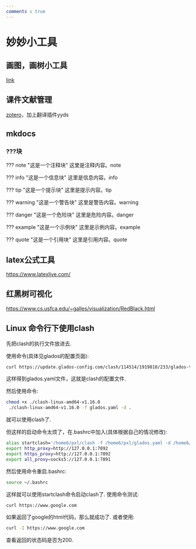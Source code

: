 ```yaml
---
comments : true
---
```


<script defer src="https://vercount.one/js"></script>

# 妙妙小工具

## 画图，画树小工具

[link](https://csacademy.com/app/graph_editor)

## 课件文献管理

[zotero](https://www.zotero.org/)，加上翻译插件yyds

## mkdocs

### ???块

??? note "这是一个注释块"
    这里是注释内容。note

??? info "这是一个信息块"
    这里是信息内容。info

??? tip "这是一个提示块"
    这里是提示内容。tip

??? warning "这是一个警告块"
    这里是警告内容。warning

??? danger "这是一个危险块"
    这里是危险内容。danger

??? example "这是一个示例块"
    这里是示例内容。example

??? quote "这是一个引用块"
    这里是引用内容。quote


## latex公式工具

https://www.latexlive.com/

## 红黑树可视化

https://www.cs.usfca.edu/~galles/visualization/RedBlack.html

## Linux 命令行下使用clash

先把clash的执行文件放进去.

使用命令(具体见glados的配置页面):
```bash
curl https://update.glados-config.com/clash/114514/1919810/233/glados-terminal.yaml > glados.yaml

```

这样得到glados.yaml文件，这就是clash的配置文件.

然后使用命令:
```bash
chmod +x ./clash-linux-amd64-v1.16.0
 ./clash-linux-amd64-v1.16.0 -f glados.yaml -d .
```
就可以使用clash了.

但这样的启动命令太烦了，在.bashrc中加入(具体根据自己的情况修改):
```bash
alias startclash='/home6/pxl/clash -f /home6/pxl/glados.yaml -d /home6/pxl'
export http_proxy=http://127.0.0.1:7892
export https_proxy=http://127.0.0.1:7892
export all_proxy=socks5://127.0.0.1:7891
```

然后使用命令重启.bashrc:
```bash
source ~/.bashrc
```

这样就可以使用startclash命令启动clash了.
使用命令测试:
```bash
curl https://www.google.com
```
如果返回了google的html代码，那么就成功了.
或者使用:
```bash
curl -I https://www.google.com
```
查看返回的状态码是否为200.

<!--<span id="busuanzi_container_page_pv">本页总访问量<span id="busuanzi_value_page_pv"></span>次</span>
<span id="busuanzi_container_page_uv">本页总访客数 <span id="busuanzi_value_page_uv"></span> 人</span>-->